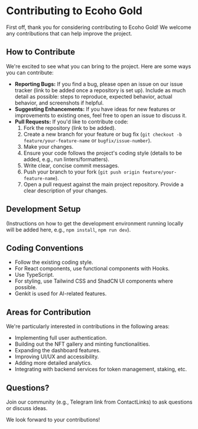 # Contributing to Ecoho Gold

First off, thank you for considering contributing to Ecoho Gold! We welcome any contributions that can help improve the project.

## How to Contribute

We're excited to see what you can bring to the project. Here are some ways you can contribute:

*   **Reporting Bugs:** If you find a bug, please open an issue on our issue tracker (link to be added once a repository is set up). Include as much detail as possible: steps to reproduce, expected behavior, actual behavior, and screenshots if helpful.
*   **Suggesting Enhancements:** If you have ideas for new features or improvements to existing ones, feel free to open an issue to discuss it.
*   **Pull Requests:** If you'd like to contribute code:
    1.  Fork the repository (link to be added).
    2.  Create a new branch for your feature or bug fix (`git checkout -b feature/your-feature-name` or `bugfix/issue-number`).
    3.  Make your changes.
    4.  Ensure your code follows the project's coding style (details to be added, e.g., run linters/formatters).
    5.  Write clear, concise commit messages.
    6.  Push your branch to your fork (`git push origin feature/your-feature-name`).
    7.  Open a pull request against the main project repository. Provide a clear description of your changes.

## Development Setup

(Instructions on how to get the development environment running locally will be added here, e.g., `npm install`, `npm run dev`).

## Coding Conventions

*   Follow the existing coding style.
*   For React components, use functional components with Hooks.
*   Use TypeScript.
*   For styling, use Tailwind CSS and ShadCN UI components where possible.
*   Genkit is used for AI-related features.

## Areas for Contribution

We're particularly interested in contributions in the following areas:

*   Implementing full user authentication.
*   Building out the NFT gallery and minting functionalities.
*   Expanding the dashboard features.
*   Improving UI/UX and accessibility.
*   Adding more detailed analytics.
*   Integrating with backend services for token management, staking, etc.

## Questions?

Join our community (e.g., Telegram link from ContactLinks) to ask questions or discuss ideas.

We look forward to your contributions!
